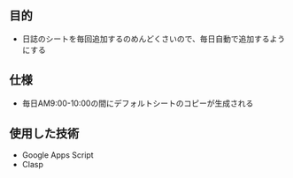 ## 目的
- 日誌のシートを毎回追加するのめんどくさいので、毎日自動で追加するようにする

## 仕様
- 毎日AM9:00-10:00の間にデフォルトシートのコピーが生成される

## 使用した技術
- Google Apps Script
- Clasp
